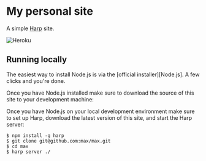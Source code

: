 # My personal site

A simple [Harp] site.

![Heroku](http://cl.ly/image/2k3m2z443T01/deploy-button.png)

## Running locally

The easiest way to install Node.js is via the [official installer][Node.js]. A
few clicks and you're done.

Once you have Node.js installed make sure to download the source of this site
to your development machine:

Once you have Node.js on your local development environment make sure to set up Harp, download the latest version of this site, and start the Harp server:

```
$ npm install -g harp
$ git clone git@github.com:max/max.git
$ cd max
$ harp server ./
```

[Harp]: http://harpjs.com/
[Heroku]: https://debut.heroku.com/?url=https://github.com/max/max
[toolbelt]: https://toolbelt.heroku.com/
[Homebrew]: http://mxcl.github.io/homebrew/
